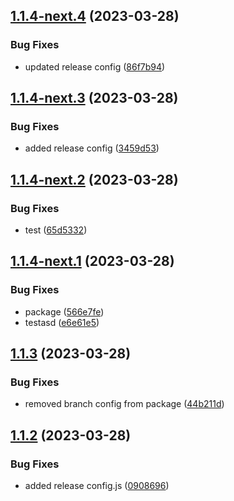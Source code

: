## [1.1.4-next.4](https://github.com/SuhasParameshwara/CLI-Repo/compare/v1.1.4-next.3...v1.1.4-next.4) (2023-03-28)


### Bug Fixes

* updated release config ([86f7b94](https://github.com/SuhasParameshwara/CLI-Repo/commit/86f7b9429345cae09a4a027c8e7af5ae96a28432))

## [1.1.4-next.3](https://github.com/SuhasParameshwara/CLI-Repo/compare/v1.1.4-next.2...v1.1.4-next.3) (2023-03-28)


### Bug Fixes

* added release config ([3459d53](https://github.com/SuhasParameshwara/CLI-Repo/commit/3459d53c204545fc23114729b44bd74ece844776))

## [1.1.4-next.2](https://github.com/SuhasParameshwara/CLI-Repo/compare/v1.1.4-next.1...v1.1.4-next.2) (2023-03-28)


### Bug Fixes

* test ([65d5332](https://github.com/SuhasParameshwara/CLI-Repo/commit/65d5332836960e9ca1f11e938b4fdcb4eef9ab7d))

## [1.1.4-next.1](https://github.com/SuhasParameshwara/CLI-Repo/compare/v1.1.3...v1.1.4-next.1) (2023-03-28)


### Bug Fixes

* package ([566e7fe](https://github.com/SuhasParameshwara/CLI-Repo/commit/566e7fe0a850f652c1adcdff86936cfa9e0c89d8))
* testasd ([e6e61e5](https://github.com/SuhasParameshwara/CLI-Repo/commit/e6e61e583dc1a1f528bc3fc7dfaebb2d52c507ee))

## [1.1.3](https://github.com/SuhasParameshwara/CLI-Repo/compare/v1.1.2...v1.1.3) (2023-03-28)


### Bug Fixes

* removed branch config from package ([44b211d](https://github.com/SuhasParameshwara/CLI-Repo/commit/44b211d7fc9db61bb8b914de78cc1aceb7e2e2c2))

## [1.1.2](https://github.com/SuhasParameshwara/CLI-Repo/compare/v1.1.1...v1.1.2) (2023-03-28)


### Bug Fixes

* added release config.js ([0908696](https://github.com/SuhasParameshwara/CLI-Repo/commit/09086962289dc2565e01df88f1457589383e507e))
